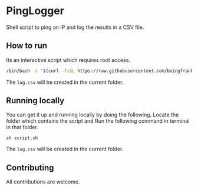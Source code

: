 # PingLogger

Shell script to ping an IP and log the results in a CSV file.


## How to run

Its an interactive script which requires root access. 

```bash
/bin/bash -c "$(curl -fsSL https://raw.githubusercontent.com/beingfranklin/PingLogger/main/ping.sh)"
```
The `log.csv` will be created in the current folder.

## Running locally

You can get it up and running locally by doing the following. Locate the folder which contains the script and Run the following command in terminal in that folder.

`sh script.sh`

The `log.csv` will be created in the current folder.

## Contributing

All contributions are welcome.

